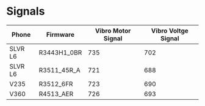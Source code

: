 Signals
=======

| Phone   | Firmware    | Vibro Motor Signal | Vibro Voltge Signal |
| ---     | ---         | ---                | ---                 |
| SLVR L6 | R3443H1_0BR | 735                | 702                 |
| SLVR L6 | R3511_45R_A | 721                | 688                 |
| V235    | R3512_6FR   | 723                | 690                 |
| V360    | R4513_AER   | 726                | 693                 |
